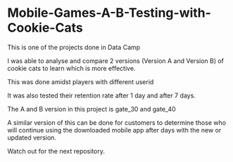 # Mobile-Games-A-B-Testing-with-Cookie-Cats

This is one of the projects done in Data Camp

I was able to analyse and compare 2 versions (Version A and Version B) of cookie cats to learn which is more effective.

This was done amidst players with different userid

It was also tested their retention rate after 1 day and after 7 days.

The A and B version in this project is gate_30 and gate_40

A similar version of this can be done for customers to determine those who will continue using the downloaded mobile app after days with the new or updated version.

Watch out for the next repository.
